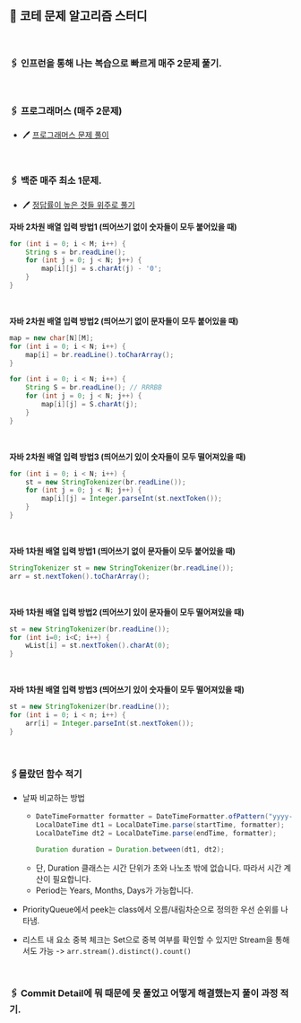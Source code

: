 ## 🐬 코테 문제 알고리즘 스터디 <br>

<br>

### 🖇️ 인프런을 통해 나는 복습으로 빠르게 매주 2문제 풀기.
<br>

### 🖇️ 프로그래머스 (매주 2문제)
- 🖊️ [프로그래머스 문제 풀이](https://school.programmers.co.kr/learn/challenges?order=recent&statuses=unsolved%2Csolved&levels=1%2C2%2C3%2C4&languages=java&partIds=56388%2C56389%2C58464%2C37527%2C31236%2C25448%2C21366%2C20069%2C17214%2C12286%2C9317%2C22586%2C18498%2C17931%2C300%2C301%2C17615%2C6174%2C18952%2C21163%2C23708%2C6173%2C22941%2C49441%2C49442%2C44139%2C33882)

<br>

### 🖇️ 백준 매주 최소 1문제.
- 🖊️ [정답률이 높은 것들 위주로 풀기](https://github.com/tony9402/baekjoon/tree/main/data_structure)

**자바 2차원 배열 입력 방법1 (띄어쓰기 없이 숫자들이 모두 붙어있을 때)**
```java
for (int i = 0; i < M; i++) {
    String s = br.readLine();
    for (int j = 0; j < N; j++) {
        map[i][j] = s.charAt(j) - '0';
    }
}
```

<br>

**자바 2차원 배열 입력 방법2 (띄어쓰기 없이 문자들이 모두 붙어있을 때)**
```java
map = new char[N][M];
for (int i = 0; i < N; i++) {
    map[i] = br.readLine().toCharArray();
}

for (int i = 0; i < N; i++) {
    String S = br.readLine(); // RRRBB
    for (int j = 0; j < N; j++) {
        map[i][j] = S.charAt(j);
    }
}
```

<br>

**자바 2차원 배열 입력 방법3 (띄어쓰기 있이 숫자들이 모두 떨어져있을 때)**
```java
for (int i = 0; i < N; i++) {
    st = new StringTokenizer(br.readLine());
    for (int j = 0; j < N; j++) {
        map[i][j] = Integer.parseInt(st.nextToken());
    }
}
```

<br>

**자바 1차원 배열 입력 방법1 (띄어쓰기 없이 문자들이 모두 붙어있을 때)**
```java
StringTokenizer st = new StringTokenizer(br.readLine());
arr = st.nextToken().toCharArray();
```

<br>

**자바 1차원 배열 입력 방법2 (띄어쓰기 있이 문자들이 모두 떨어져있을 때)**
```java
st = new StringTokenizer(br.readLine());
for (int i=0; i<C; i++) {
    wList[i] = st.nextToken().charAt(0);
}
```

<br>

**자바 1차원 배열 입력 방법3 (띄어쓰기 있이 숫자들이 모두 떨어져있을 때)**
```java
st = new StringTokenizer(br.readLine());
for (int i = 0; i < n; i++) {
    arr[i] = Integer.parseInt(st.nextToken());
}
```

<br>

### 🖇️몰랐던 함수 적기
- 날짜 비교하는 방법
  - ```java
    DateTimeFormatter formatter = DateTimeFormatter.ofPattern("yyyy-MM-dd HH:mm");
    LocalDateTime dt1 = LocalDateTime.parse(startTime, formatter);
    LocalDateTime dt2 = LocalDateTime.parse(endTime, formatter);
  
    Duration duration = Duration.between(dt1, dt2);
    ```
  - 단, Duration 클래스는 시간 단위가 초와 나노초 밖에 없습니다. 따라서 시간 계산이 필요합니다.
  - Period는 Years, Months, Days가 가능합니다.
  
- PriorityQueue에서 peek는 class에서 오름/내림차순으로 정의한 우선 순위를 나타냄.
- 리스트 내 요소 중복 체크는 Set으로 중복 여부를 확인할 수 있지만 Stream을 통해서도 가능 -> `arr.stream().distinct().count()`

<br>

### 🖇️ Commit Detail에 뭐 때문에 못 풀었고 어떻게 해결했는지 풀이 과정 적기.

